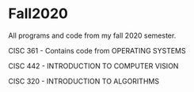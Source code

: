 # Fall2020

All programs and code from my fall 2020 semester.

CISC 361 - Contains code from OPERATING SYSTEMS

CISC 442 - INTRODUCTION TO COMPUTER VISION

CISC 320 - INTRODUCTION TO ALGORITHMS
